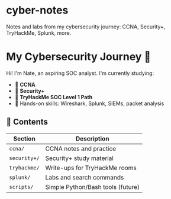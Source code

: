 # cyber-notes
Notes and labs from my cybersecurity journey: CCNA, Security+, TryHackMe, Splunk, more.

# My Cybersecurity Journey 🚀

Hi! I'm Nate, an aspiring SOC analyst. I'm currently studying:

- 📘 **CCNA**
- 🔐 **Security+**
- 🎯 **TryHackMe SOC Level 1 Path**
- 🧠 Hands-on skills: Wireshark, Splunk, SIEMs, packet analysis

## 📂 Contents

| Section         | Description                       |
|----------------|-----------------------------------|
| `ccna/`         | CCNA notes and practice           |
| `security+/`    | Security+ study material          |
| `tryhackme/`    | Write-ups for TryHackMe rooms     |
| `splunk/`       | Labs and search commands          |
| `scripts/`      | Simple Python/Bash tools (future) |
